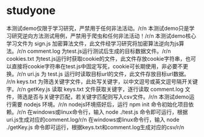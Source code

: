 # studyone
本测试demo仅限于学习研究，严禁用于任何非法活动。/r/n
本测试demo只是学习研究逆向方法测试用例，严禁用于爬虫和任何非法活动！/r/n
本测试demo核心学习文件为 sign.js 加密算法文件，此文件经学习研究将加密算法逆向为js算法。/r/n
comment.log 为test.js运行测试后生成的目标数据文件。/r/n
cookies.txt 为test.js运行时获取cookie的文件，此文件存放cookie字符串，也可以直接将cookie字符串在test.js中固定写死，cookie可长期使用，非必要不更换。/r/n
uri.js 为 test.js 运行时读取目标url的文件，此文件存放目标url数据。 /r/n
keys.txt 为筛选关键字文件，此处写关键字，以中文逗号或英文逗号隔开关键字。/r/n
getKey.js 读取 keys.txt 文件获取关键字，逐行读取 comment.log 文件，筛选是否与关键字匹配，若关键字匹配则写入csv文件。/r/n
本测试demo运行需要 nodejs 环境。/r/n
nodejs环境搭好后，运行 npm init 命令初始化项目依赖。/r/n
在windows或linux命令行，输入 node ./test.js 命令即可运行，根据uri.js生成对应的comment.log/r/n
在windows或linux命令行，输入 node ./getKey.js 命令即可运行，根据keys.txt和comment.log生成对应的csv/r/n
